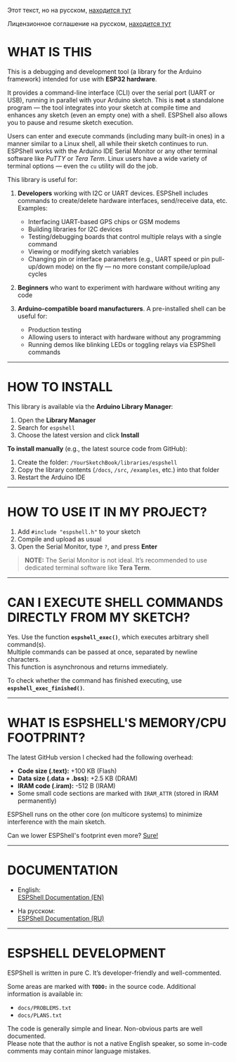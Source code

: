 
Этот текст, но на русском, [находится тут](https://github.com/vvb333007/espshell/blob/main/README.ru.md)

Лицензионное соглашение на русском, [находится тут](https://github.com/vvb333007/espshell/blob/main/LICENSE.ru.txt)

# WHAT IS THIS

This is a debugging and development tool (a library for the Arduino framework) intended for use with **ESP32 hardware**.

It provides a command-line interface (CLI) over the serial port (UART or USB), running in parallel with your Arduino sketch. This is **not** a standalone program — the tool integrates into your sketch at compile time and enhances any sketch (even an empty one) with a shell. ESPShell also allows you to pause and resume sketch execution.

Users can enter and execute commands (including many built-in ones) in a manner similar to a Linux shell, all while their sketch continues to run. ESPShell works with the Arduino IDE Serial Monitor or any other terminal software like *PuTTY* or *Tera Term*. Linux users have a wide variety of terminal options — even the `cu` utility will do the job.

This library is useful for:

1. **Developers** working with I2C or UART devices. ESPShell includes commands to create/delete hardware interfaces, send/receive data, etc.  
   Examples:
   - Interfacing UART-based GPS chips or GSM modems  
   - Building libraries for I2C devices  
   - Testing/debugging boards that control multiple relays with a single command  
   - Viewing or modifying sketch variables  
   - Changing pin or interface parameters (e.g., UART speed or pin pull-up/down mode) on the fly — no more constant compile/upload cycles

2. **Beginners** who want to experiment with hardware without writing any code

3. **Arduino-compatible board manufacturers**. A pre-installed shell can be useful for:
   - Production testing  
   - Allowing users to interact with hardware without any programming  
   - Running demos like blinking LEDs or toggling relays via ESPShell commands

---

# HOW TO INSTALL

This library is available via the **Arduino Library Manager**:

1. Open the **Library Manager**
2. Search for `espshell`
3. Choose the latest version and click **Install**

**To install manually** (e.g., the latest source code from GitHub):

1. Create the folder: `/YourSketchBook/libraries/espshell`  
2. Copy the library contents (`/docs`, `/src`, `/examples`, etc.) into that folder  
3. Restart the Arduino IDE

---

# HOW TO USE IT IN MY PROJECT?

1. Add `#include "espshell.h"` to your sketch  
2. Compile and upload as usual  
3. Open the Serial Monitor, type `?`, and press **Enter**

> **NOTE:** The Serial Monitor is not ideal. It’s recommended to use dedicated terminal software like **Tera Term**.

---

# CAN I EXECUTE SHELL COMMANDS DIRECTLY FROM MY SKETCH?

Yes. Use the function **`espshell_exec()`**, which executes arbitrary shell command(s).  
Multiple commands can be passed at once, separated by newline characters.  
This function is asynchronous and returns immediately.

To check whether the command has finished executing, use **`espshell_exec_finished()`**.

---

# WHAT IS ESPSHELL'S MEMORY/CPU FOOTPRINT?

The latest GitHub version I checked had the following overhead:

- **Code size (.text):** +100 KB (Flash)  
- **Data size (.data + .bss):** +2.5 KB (DRAM)  
- **IRAM code (.iram):** -512 B (IRAM)  
- Some small code sections are marked with `IRAM_ATTR` (stored in IRAM permanently)

ESPShell runs on the other core (on multicore systems) to minimize interference with the main sketch.

Can we lower ESPShell's footprint even more?  [Sure!](https://vvb333007.github.io/espshell/html/Customizing.html)

---

# DOCUMENTATION

- English:  
  [ESPShell Documentation (EN)](https://vvb333007.github.io/espshell/html/index.html)

- На русском:  
  [ESPShell Documentation (RU)](https://vvb333007.github.io/espshell/html/index.ru.html)

---

# ESPSHELL DEVELOPMENT

ESPShell is written in pure C. It’s developer-friendly and well-commented.

Some areas are marked with **`TODO:`** in the source code. Additional information is available in:

- `docs/PROBLEMS.txt`
- `docs/PLANS.txt`

The code is generally simple and linear. Non-obvious parts are well documented.  
Please note that the author is not a native English speaker, so some in-code comments may contain minor language mistakes.
